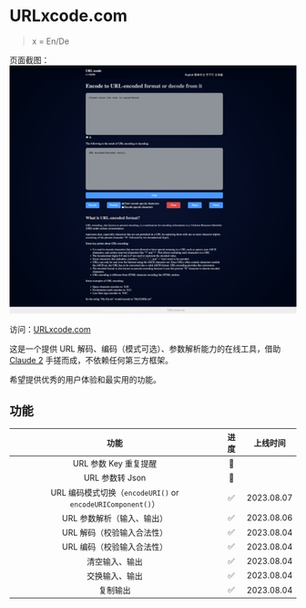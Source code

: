 # URLxcode.com

> x = En/De

页面截图：![](https://github.com/rokcso/URLxcode/blob/main/img/URL%20Encode%20and%20Decode%20-%20Online%20Tool%20-%20URLxcode_com.png?raw=true)

访问：[URLxcode.com](https://www.urlxcode.com/)

这是一个提供 URL 解码、编码（模式可选）、参数解析能力的在线工具，借助 [Claude 2](https://claude.ai/) 手搓而成，不依赖任何第三方框架。

希望提供优秀的用户体验和最实用的功能。

## 功能

| 功能 | 进度 | 上线时间 |
| :-: | :-: | :-: |
| URL 参数 Key 重复提醒 | 🚧 | |
| URL 参数转 Json | 🚧 | |
| URL 编码模式切换（`encodeURI()` or `encodeURIComponent()`） | ✅ | 2023.08.07 |
| URL 参数解析（输入、输出） | ✅ | 2023.08.06 |
| URL 解码（校验输入合法性） | ✅ | 2023.08.04 |
| URL 编码（校验输入合法性） | ✅ | 2023.08.04 |
| 清空输入、输出 | ✅ | 2023.08.04 |
| 交换输入、输出 | ✅ | 2023.08.04 |
| 复制输出 | ✅ | 2023.08.04 |
